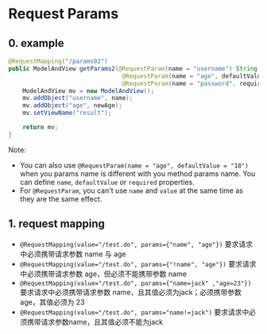 # Request Params

## 0. example

```java
@RequestMapping("/params02")
public ModelAndView getParams2(@RequestParam(name = "username") String name,
                                @RequestParam(name = "age", defaultValue = "18") int newAge,
                                @RequestParam(name = "password", required = false) String password) {
    ModelAndView mv = new ModelAndView();
    mv.addObject("username", name);
    mv.addObject("age", newAge);
    mv.setViewName("result");

    return mv;
}
```

Note:

-   You can also use `@RequestParam(name = "age", defaultValue = "18")` when you params name is different with you method params name. You can define `name`, `defaultValue` or `required` properties.
-   For `@RequestParam`, you can't use `name` and `value` at the same time as they are the same effect.

## 1. request mapping

-   `@RequestMapping(value="/test.do", params={"name", "age"})` 要求请求中必须携带请求参数 name 与 age
-   `@RequestMapping(value="/test.do", params={"!name", "age"})` 要求请求中必须携带请求参数 age，但必须不能携带参数 name
-   `@RequestMapping(value="/test.do", params={"name=jack" ,"age=23"})` 要求请求中必须携带请求参数 name，且其值必须为jack；必须携带参数 age，其值必须为 23
-   `@RequestMapping(value="/test.do", params="name!=jack")` 要求请求中必须携带请求参数name，且其值必须不能为jack
